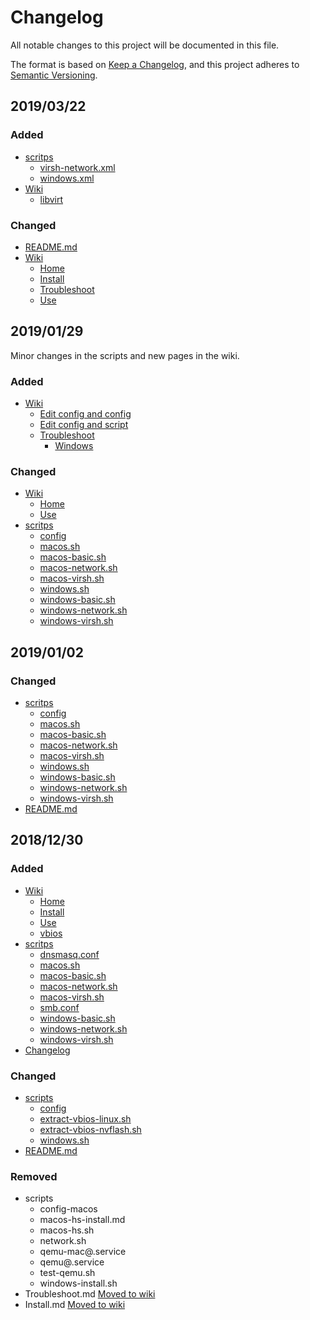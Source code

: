 # Changelog
All notable changes to this project will be documented in this file.

The format is based on [Keep a Changelog](https://keepachangelog.com/en/1.0.0/),
and this project adheres to [Semantic Versioning](https://semver.org/spec/v2.0.0.html).

## 2019/03/22
### Added
- [scritps](/scripts)
  - [virsh-network.xml](/scripts/virsh-network.xml)
  - [windows.xml](/scripts/windows.xml)
- [Wiki](https://gitlab.com/YuriAlek/vfio/wikis/home)
  - [libvirt](https://gitlab.com/YuriAlek/vfio/wikis/Libvirt)
### Changed
- [README.md](/README.md)
- [Wiki](https://gitlab.com/YuriAlek/vfio/wikis/home)
  - [Home](https://gitlab.com/YuriAlek/vfio/wikis/Home)
  - [Install](https://gitlab.com/YuriAlek/vfio/wikis/Install)
  - [Troubleshoot](https://gitlab.com/YuriAlek/vfio/wikis/Troubleshoot)
  - [Use](https://gitlab.com/YuriAlek/vfio/wikis/Use)

## 2019/01/29
Minor changes in the scripts and new pages in the wiki.
### Added
- [Wiki](https://gitlab.com/YuriAlek/vfio/wikis/home)
  - [Edit config and config](https://gitlab.com/YuriAlek/vfio/wikis/Edit-the-config)
  - [Edit config and script](https://gitlab.com/YuriAlek/vfio/wikis/Edit-the-scripts)
  - [Troubleshoot](https://gitlab.com/YuriAlek/vfio/wikis/Troubleshoot)
	- [Windows](https://gitlab.com/YuriAlek/vfio/wikis/Windows)
### Changed
- [Wiki](https://gitlab.com/YuriAlek/vfio/wikis/home)
  - [Home](https://gitlab.com/YuriAlek/vfio/wikis/Home)
  - [Use](https://gitlab.com/YuriAlek/vfio/wikis/Use)
- [scritps](/scripts)
  - [config](/scripts/config)
  - [macos.sh](/scripts/macos.sh)
  - [macos-basic.sh](/scripts/macos-basic.sh)
  - [macos-network.sh](/scripts/macos-network.sh)
  - [macos-virsh.sh](/scripts/macos-virsh.sh)
  - [windows.sh](/scripts/windows.sh)
  - [windows-basic.sh](/scripts/windows-basic.sh)
  - [windows-network.sh](/scripts/windows-network.sh)
  - [windows-virsh.sh](/scripts/windows-virsh.sh)

## 2019/01/02
### Changed
- [scritps](/scripts)
  - [config](/scripts/config)
  - [macos.sh](/scripts/macos.sh)
  - [macos-basic.sh](/scripts/macos-basic.sh)
  - [macos-network.sh](/scripts/macos-network.sh)
  - [macos-virsh.sh](/scripts/macos-virsh.sh)
  - [windows.sh](/scripts/windows.sh)
  - [windows-basic.sh](/scripts/windows-basic.sh)
  - [windows-network.sh](/scripts/windows-network.sh)
  - [windows-virsh.sh](/scripts/windows-virsh.sh)
- [README.md](/README.md)


## 2018/12/30
### Added
- [Wiki](https://gitlab.com/YuriAlek/vfio/wikis/home)
  - [Home](https://gitlab.com/YuriAlek/vfio/wikis/Home)
  - [Install](https://gitlab.com/YuriAlek/vfio/wikis/Install)
  - [Use](https://gitlab.com/YuriAlek/vfio/wikis/Use)
  - [vbios](https://gitlab.com/YuriAlek/vfio/wikis/vbios)
- [scritps](/scripts)
  - [dnsmasq.conf](/scripts/dnsmasq.conf)
  - [macos.sh](/scripts/macos.sh)
  - [macos-basic.sh](/scripts/macos-basic.sh)
  - [macos-network.sh](/scripts/macos-network.sh)
  - [macos-virsh.sh](/scripts/macos-virsh.sh)
  - [smb.conf](/scripts/smb.conf)
  - [windows-basic.sh](/scripts/windows-basic.sh)
  - [windows-network.sh](/scripts/windows-network.sh)
  - [windows-virsh.sh](/scripts/windows-virsh.sh)
- [Changelog](/CHANGELOG.md)

### Changed
- [scripts](/scripts)
  - [config](/scripts/config)
  - [extract-vbios-linux.sh](/scripts/extract-vbios-linux.sh)
  - [extract-vbios-nvflash.sh](/scripts/extract-vbios-nvflash.sh)
  - [windows.sh](/scripts/windows.sh)
- [README.md](/README.md)

### Removed
- scripts
  - config-macos
  - macos-hs-install.md
  - macos-hs.sh
  - network.sh
  - qemu-mac@.service
  - qemu@.service
  - test-qemu.sh
  - windows-install.sh
- Troubleshoot.md [Moved to wiki](https://gitlab.com/YuriAlek/vfio/wikis/Troubleshoot)
- Install.md [Moved to wiki](https://gitlab.com/YuriAlek/vfio/wikis/Install)
